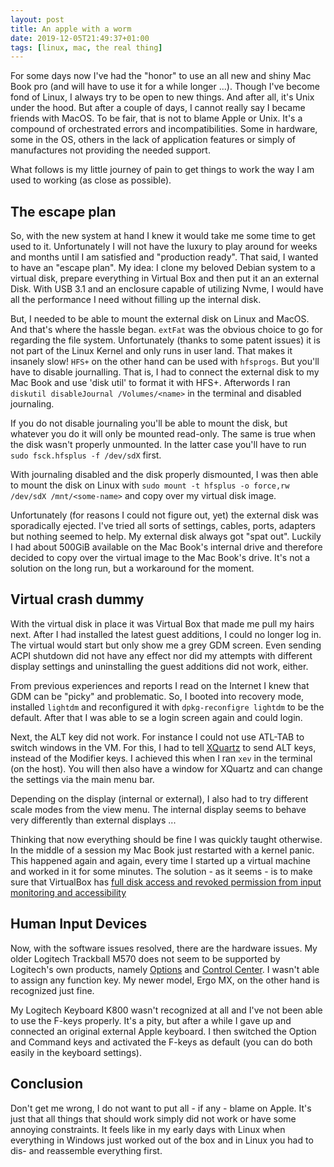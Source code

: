 ```yaml
---
layout: post
title: An apple with a worm
date: 2019-12-05T21:49:37+01:00
tags: [linux, mac, the real thing]
---
```


For some days now I've had the "honor" to use an all new and shiny Mac Book pro (and will have to use it for a while longer ...). Though I've become fond of Linux, I always try to be open to new things. And after all, it's Unix under the hood. But after a couple of days, I cannot really say I became friends with MacOS. To be fair, that is not to blame Apple or Unix. It's a compound of orchestrated errors and incompatibilities. Some in hardware, some in the OS, others in the lack of application features or simply of manufactures not providing the needed support.

What follows is my little journey of pain to get things to work the way I am used to working (as close as possible).

## The escape plan

So, with the new system at hand I knew it would take me some time to get used to it. Unfortunately I will not have the luxury to play around for weeks and months until I am satisfied and "production ready". That said, I wanted to have an "escape plan". My idea: I clone my beloved Debian system to a virtual disk, prepare everything in Virtual Box and then put it an an external Disk. With USB 3.1 and an enclosure capable of utilizing Nvme, I would have all the performance I need without filling up the internal disk.

But, I needed to be able to mount the external disk on Linux and MacOS. And that's where the hassle began. `extFat` was the obvious choice to go for regarding the file system. Unfortunately (thanks to some patent issues) it is not part of the Linux Kernel and only runs in user land. That makes it insanely slow! `HFS+` on the other hand can be used with `hfsprogs`. But you'll have to disable journalling. That is, I had to connect the external disk to my Mac Book and use 'disk util' to format it with HFS+. Afterwords I ran `diskutil disableJournal /Volumes/<name>` in the terminal and disabled journaling.

If you do not disable journaling you'll be able to mount the disk, but whatever you do it will only be mounted read-only. The same is true when the disk wasn't properly unmounted. In the latter case you'll have to run `sudo fsck.hfsplus -f /dev/sdX` first.

With journaling disabled and the disk properly dismounted, I was then able to mount the disk on Linux with `sudo mount -t hfsplus -o force,rw /dev/sdX /mnt/<some-name>` and copy over my virtual disk image.

Unfortunately (for reasons I could not figure out, yet) the external disk was sporadically ejected. I've tried all sorts of settings, cables, ports, adapters but nothing seemed to help. My external disk always got "spat out". Luckily I had about 500GiB available on the Mac Book's internal drive and therefore decided to copy over the virtual image to the Mac Book's drive. It's not a solution on the long run, but a workaround for the moment.

## Virtual crash dummy

With the virtual disk in place it was Virtual Box that made me pull my hairs next. After I had installed the latest guest additions, I could no longer log in. The virtual would start but only show me a grey GDM screen. Even sending ACPI shutdown did not have any effect nor did  my attempts with different display settings  and uninstalling the guest additions did not work, either.

From previous experiences and reports I read on the Internet I knew that GDM can be "picky" and problematic. So, I booted into recovery mode, installed `lightdm` and reconfigured it with `dpkg-reconfigre lightdm` to be the default. After that I was able to se a login screen again and could login. 

Next, the ALT key did not work. For instance I could not use ATL-TAB to switch windows in the VM. For this, I had to tell [XQuartz](https://de.wikipedia.org/wiki/XQuartz) to send ALT keys, instead of the Modifier keys. I achieved this when I ran `xev` in the terminal (on the host). You will then also have a window for XQuartz and can change the settings via the main menu bar.

Depending on the display (internal or external), I also had to try different scale modes from the view menu. The internal display seems to behave very differently than external displays ...

Thinking that now everything should be fine I was quickly taught otherwise. In the middle of a session my Mac Book just restarted with a kernel panic. This happened again and again, every time I started up a virtual machine and worked in it for some minutes. The solution - as it seems - is to make sure that VirtualBox has [full disk access and revoked permission from input monitoring and accessibility](https://carleton.ca/scs/2019/virtualbox-crashing-on-mac-after-update/)

## Human Input Devices 

Now, with the software issues resolved, there are the hardware issues. My older Logitech Trackball M570 does not seem to be supported by Logitech's own products, namely [Options](https://www.logitech.com/en-roeu/product/options) and [Control Center](https://support.logi.com/hc/de/articles/360025297833-Logitech-Control-Center). I wasn't able to assign any function key. My newer model, Ergo MX, on the other hand is recognized just fine. 

My Logitech Keyboard K800 wasn't recognized at all and I've not been able to use the F-keys properly. It's a pity, but after a while I gave up and connected an original external Apple keyboard. I then switched the Option and Command keys and activated the F-keys as default (you can do both easily in the keyboard settings).

## Conclusion

Don't get me wrong, I do not want to put all - if any - blame on Apple. It's just that all things that should work simply did not work or have some annoying constraints. It feels like in my early days with Linux when everything in Windows just worked out of the box and in Linux you had to dis- and reassemble everything first. 






    
